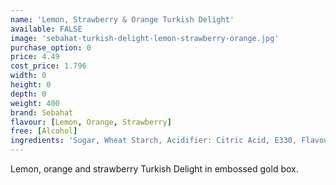 ```yaml
---
name: 'Lemon, Strawberry & Orange Turkish Delight'
available: FALSE
image: 'sebahat-turkish-delight-lemon-strawberry-orange.jpg'
purchase_option: 0
price: 4.49
cost_price: 1.796
width: 0
height: 0
depth: 0
weight: 400
brand: Sebahat
flavour: [Lemon, Orange, Strawberry]
free: [Alcohol]
ingredients: 'Sugar, Wheat Starch, Acidifier: Citric Acid, E330, Flavourings: Orange, Lemon, Strawberry, Colourings: E120, E141, E160B'
---
```

Lemon, orange and strawberry Turkish Delight in embossed gold box.